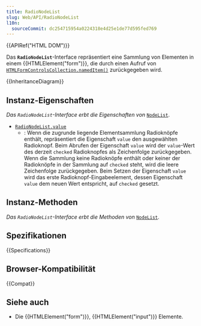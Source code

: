 ```yaml
---
title: RadioNodeList
slug: Web/API/RadioNodeList
l10n:
  sourceCommit: dc254715954a0224318e4d25e1de77d595fed769
---
```


{{APIRef("HTML DOM")}}

Das **`RadioNodeList`**-Interface repräsentiert eine Sammlung von Elementen in einem {{HTMLElement("form")}}, die durch einen Aufruf von [`HTMLFormControlsCollection.namedItem()`](/de/docs/Web/API/HTMLFormControlsCollection/namedItem) zurückgegeben wird.

{{InheritanceDiagram}}

## Instanz-Eigenschaften

_Das `RadioNodeList`-Interface erbt die Eigenschaften von_ [`NodeList`](/de/docs/Web/API/NodeList).

- [`RadioNodeList.value`](/de/docs/Web/API/RadioNodeList/value)
  - : Wenn die zugrunde liegende Elementsammlung Radioknöpfe enthält, repräsentiert die Eigenschaft `value` den ausgewählten Radioknopf. Beim Abrufen der Eigenschaft `value` wird der `value`-Wert des derzeit `checked` Radioknopfes als Zeichenfolge zurückgegeben. Wenn die Sammlung keine Radioknöpfe enthält oder keiner der Radioknöpfe in der Sammlung auf `checked` steht, wird die leere Zeichenfolge zurückgegeben. Beim Setzen der Eigenschaft `value` wird das erste Radioknopf-Eingabeelement, dessen Eigenschaft `value` dem neuen Wert entspricht, auf `checked` gesetzt.

## Instanz-Methoden

_Das `RadioNodeList`-Interface erbt die Methoden von_ [`NodeList`](/de/docs/Web/API/NodeList).

## Spezifikationen

{{Specifications}}

## Browser-Kompatibilität

{{Compat}}

## Siehe auch

- Die {{HTMLElement("form")}}, {{HTMLElement("input")}} Elemente.
